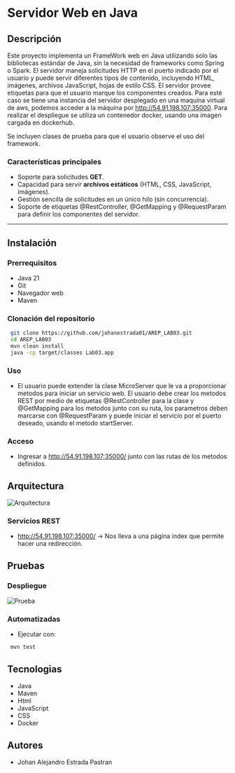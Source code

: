 # Servidor Web en Java

## Descripción

Este proyecto implementa un FrameWork web en Java utilizando solo las bibliotecas estándar de Java, sin la necesidad de frameworks como Spring o Spark. El servidor maneja solicitudes HTTP en el puerto indicado por el usuario y puede servir diferentes tipos de contenido, incluyendo HTML, imágenes, archivos JavaScript, hojas de estilo CSS. El servidor provee etiquetas para que el usuario marque los componentes creados. Para esté caso se tiene una instancia del servidor desplegado en una maquina virtual de aws, podemos acceder a la máquina por http://54.91.198.107:35000. Para realizar el despliegue se utiliza un contenedor docker, usando una imagen cargada en dockerhub.

Se incluyen clases de prueba para que el usuario observe el uso del framework.

### Características principales

- Soporte para solicitudes **GET**.
- Capacidad para servir **archivos estáticos** (HTML, CSS, JavaScript, imágenes).
- Gestión sencilla de solicitudes en un único hilo (sin concurrencia).
- Soporte de etiquetas @RestController, @GetMapping y @RequestParam para definir los componentes del servidor.


---

## Instalación

### Prerrequisitos
- Java 21
- Git
- Navegador web
- Maven

### Clonación del repositorio
```sh
 git clone https://github.com/johanestrada01/AREP_LAB03.git
 cd AREP_LAB03
 mvn clean install
 java -cp target/classes Lab03.app
```

### Uso
- El usuario puede extender la clase MicroServer que le va a proporcionar metodos para iniciar un servicio web. El usuario debe crear los metodos REST por medio de etiquetas @RestController para la clase y @GetMapping para los metodos junto con su ruta, los parametros deben marcarse con @RequestParam y puede iniciar el servicio por el puerto deseado, usando el metodo startServer.

### Acceso
- Ingresar a http://54.91.198.107:35000/ junto con las rutas de los metodos definidos.

## Arquitectura
![Arquitectura](https://www.cablenaranja.com/wp-content/uploads/2021/08/Introduccion-Al-HTML-CableNaranja-1.png)

### Servicios REST

- http://54.91.198.107:35000/ -> Nos lleva a una página index que permite  hacer una redirección.

## Pruebas

### Despliegue
![Prueba](https://drive.google.com/file/d/1JuBy2K3OKNBWesNiCiyoS-ElvTKLIR39/view?usp=drive_link)

### Automatizadas
- Ejecutar con:
```sh
 mvn test
```
## Tecnologias
- Java
- Maven
- Html
- JavaScript
- CSS
- Docker

## Autores
- Johan Alejandro Estrada Pastran
